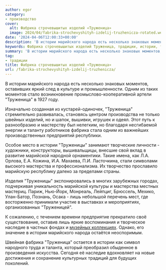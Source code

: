 ```yaml
---
author: egor
category:
- производство
cover:
  alt: Фабрика строчевышитых изделий «Труженица»
  image: 2024/04/fabrika-strochevyshityh-izdelij-truzhenicza-rotated.webp
date: '2024-04-06T12:00:33+00:00'
description: 'В истории марийского народа есть несколько знаковых моментов, оставивших яркий след в культуре и промышленности. Одним из таких моментов стало...'
keywords: Фабрика строчевышитых изделий Труженица, традиции, истории, труженица, марийского, народа, моментов, одним, фабрика, труженицы, марийской, мастерства, лишь, наследие, несколько, знаковых, оставивших
summary: 'В истории марийского народа есть несколько знаковых моментов, оставивших яркий след в культуре и промышленности. Одним из таких моментов стало...'
tag:
- традиции
title: Фабрика строчевышитых изделий «Труженица»
url: /fabrika-strochevyshityh-izdelij-truzhenicza/
---
```


В истории марийского народа есть несколько знаковых моментов, оставивших яркий след в культуре и промышленности. Одним из таких моментов стало возникновение промыслово-кооперативной артели "Труженица" в 1927 году.

Изначально созданная из кустарей\-одиночек, "Труженица" стремительно развивалась, становясь центром производства не только швейных изделий, но и шапок, вышивки, игрушек и одеял. Этот путь к разнообразию и мастерству был нелегким, но благодаря несгибаемой энергии и таланту работников фабрика стала одним из важнейших производственных предприятий республики.

Особое место в истории "Труженицы" занимают творческие личности \- художники, конструкторы, вышивальщицы, внесшие свой вклад в развитие марийской народной орнаментики. Такие имена, как Л.А. Орлова, Е.А. Кожина, И.А. Махаева, П.И. Ласточкина, стали символами высокого мастерства и профессионализма. Их творчество прославило марийскую республику далеко за пределами страны.

Изделия "Труженицы" экспонировались в многих зарубежных городах, подчеркивая уникальность марийской культуры и мастерства местных мастериц. Париж, Нью\-Йорк, Монреаль, Лейпциг, Брюссель, Мехико, Улан\-Батор, Познань, Осака \- лишь небольшой перечень мест, где восторженно принимали участие в выставках и мероприятиях, организованных "Труженицей".

К сожалению, с течением времени предприятие прекратило своё существование, оставив лишь яркие воспоминания и творческое наследие в частных фондах и [музейных коллекциях](/arhaus/). Однако, его значение в истории марийского народа остаётся неоспоримым.

Швейная фабрика "Труженица" остается в истории как символ народного труда и таланта, который преобразил обыденное в произведения искусства. Сегодня её наследие вдохновляет на новые достижения и сохранение культурных традиций для будущих поколений.
